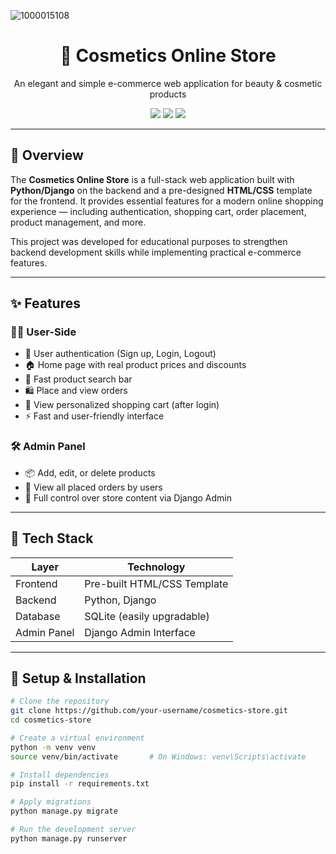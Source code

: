 ![1000015108](https://github.com/user-attachments/assets/d3bf42a2-3740-46ab-8280-8bc1617b1a7b)
<div align="center">
  <h1>💄 Cosmetics Online Store</h1>
  <p>An elegant and simple e-commerce web application for beauty & cosmetic products</p>
  <img src="https://img.shields.io/badge/Backend-Django-blue?style=for-the-badge" />
  <img src="https://img.shields.io/badge/Frontend-HTML/CSS-orange?style=for-the-badge" />
  <img src="https://img.shields.io/badge/Status-Development-yellow?style=for-the-badge" />
</div>

---

## 🚀 Overview

The **Cosmetics Online Store** is a full-stack web application built with **Python/Django** on the backend and a pre-designed **HTML/CSS** template for the frontend. It provides essential features for a modern online shopping experience — including authentication, shopping cart, order placement, product management, and more.

This project was developed for educational purposes to strengthen backend development skills while implementing practical e-commerce features.

---

## ✨ Features

### 🧑‍💼 User-Side

- 🔐 User authentication (Sign up, Login, Logout)
- 🏠 Home page with real product prices and discounts
- 🔎 Fast product search bar
- 🛍️ Place and view orders
- 🛒 View personalized shopping cart (after login)
- ⚡ Fast and user-friendly interface

### 🛠 Admin Panel

- 📦 Add, edit, or delete products
- 📑 View all placed orders by users
- 🔧 Full control over store content via Django Admin

---

## 🧰 Tech Stack

| Layer         | Technology           |
|---------------|----------------------|
| Frontend      | Pre-built HTML/CSS Template |
| Backend       | Python, Django       |
| Database      | SQLite (easily upgradable) |
| Admin Panel   | Django Admin Interface |

---

## 🧪 Setup & Installation

```bash
# Clone the repository
git clone https://github.com/your-username/cosmetics-store.git
cd cosmetics-store

# Create a virtual environment
python -m venv venv
source venv/bin/activate       # On Windows: venv\Scripts\activate

# Install dependencies
pip install -r requirements.txt

# Apply migrations
python manage.py migrate

# Run the development server
python manage.py runserver
